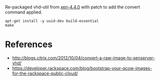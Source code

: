 Re-packaged vhd-util from [xen-4.4.0](http://bits.xensource.com/oss-xen/release/4.4.0/xen-4.4.0.tar.gz) with patch to add the convert command applied.

```
apt-get install -y uuid-dev build-essential
make

```

# References

* http://blogs.citrix.com/2012/10/04/convert-a-raw-image-to-xenserver-vhd/
* https://developer.rackspace.com/blog/bootstrap-your-qcow-images-for-the-rackspace-public-cloud/